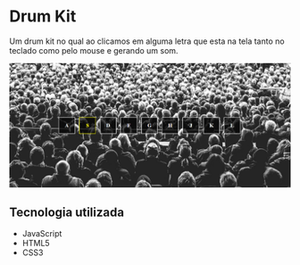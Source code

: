 <h1>Drum Kit</h1>

<p>
    Um drum kit no qual ao clicamos em alguma letra que esta na tela tanto no teclado como pelo mouse e gerando um som.
</p>
<img src="drum.png" alt="drumkit">

## Tecnologia utilizada

- JavaScript
- HTML5
- CSS3